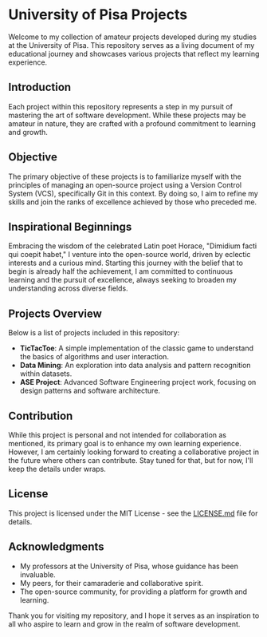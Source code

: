 # University of Pisa Projects

Welcome to my collection of amateur projects developed during my studies at the University of Pisa. This repository serves as a living document of my educational journey and showcases various projects that reflect my learning experience.

## Introduction

Each project within this repository represents a step in my pursuit of mastering the art of software development. While these projects may be amateur in nature, they are crafted with a profound commitment to learning and growth.

## Objective

The primary objective of these projects is to familiarize myself with the principles of managing an open-source project using a Version Control System (VCS), specifically Git in this context. By doing so, I aim to refine my skills and join the ranks of excellence achieved by those who preceded me.



## Inspirational Beginnings

Embracing the wisdom of the celebrated Latin poet Horace, "Dimidium facti qui coepit habet," I venture into the open-source world, driven by eclectic interests and a curious mind. Starting this journey with the belief that to begin is already half the achievement, I am committed to continuous learning and the pursuit of excellence, always seeking to broaden my understanding across diverse fields.

## Projects Overview

Below is a list of projects included in this repository:

- **TicTacToe**: A simple implementation of the classic game to understand the basics of algorithms and user interaction.
- **Data Mining**: An exploration into data analysis and pattern recognition within datasets.
- **ASE Project**: Advanced Software Engineering project work, focusing on design patterns and software architecture.

## Contribution

While this project is personal and not intended for collaboration as mentioned, its primary goal is to enhance my own learning experience. However, I am certainly looking forward to creating a collaborative project in the future where others can contribute. Stay tuned for that, but for now, I'll keep the details under wraps.

## License

This project is licensed under the MIT License - see the [LICENSE.md](LICENSE) file for details.

## Acknowledgments

- My professors at the University of Pisa, whose guidance has been invaluable.
- My peers, for their camaraderie and collaborative spirit.
- The open-source community, for providing a platform for growth and learning.

Thank you for visiting my repository, and I hope it serves as an inspiration to all who aspire to learn and grow in the realm of software development.

